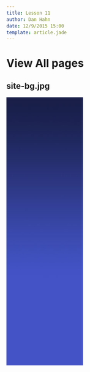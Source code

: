 ```yaml
---
title: Lesson 11
author: Dan Hahn
date: 12/9/2015 15:00
template: article.jade
---
```


# View All pages



## site-bg.jpg
![](images-final/site-bg.jpg)